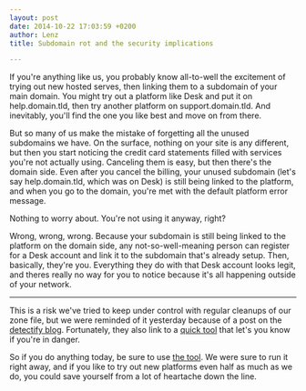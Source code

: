 ```yaml
---
layout: post
date: 2014-10-22 17:03:59 +0200
author: Lenz
title: Subdomain rot and the security implications

---
```


<!-- excerpt -->

If you're anything like us, you probably know all-to-well the excitement of trying out new hosted serves, then linking them to a subdomain of your main domain. You might try out a platform like Desk and put it on help.domain.tld, then try another platform on support.domain.tld. And inevitably, you'll find the one you like best and move on from there. 

But so many of us make the mistake of forgetting all the unused subdomains we have. On the surface, nothing on your site is any different, but then you start noticing the credit card statements filled with services you're not actually using. Canceling them is easy, but then there's the domain side. Even after you cancel the billing, your unused subdomain (let's say help.domain.tld, which was on Desk) is still being linked to the platform, and when you go to the domain, you're met with the default platform error message. 

Nothing to worry about. You're not using it anyway, right?

<!-- /excerpt -->

Wrong, wrong, wrong. Because your subdomain is still being linked to the platform on the domain side, any not-so-well-meaning person can register for a Desk account and link it to the subdomain that's already setup. Then, basically, they're you. Everything they do with that Desk account looks legit, and theres really no way for you to notice because it's all happening outside of your network.

***

This is a risk we've tried to keep under control with regular cleanups of our zone file, but we were reminded of it yesterday because of a post on the [detectify blog](http://blog.detectify.com/post/100600514143/hostile-subdomain-takeover-using-heroku-github-desk). Fortunately, they also link to a [quick tool](https://redoctober.detectify.com) that let's you know if you're in danger.

So if you do anything today, be sure to use [the tool](https://redoctober.detectify.com). We were sure to run it right away, and if you like to try out new platforms even half as much as we do, you could save yourself from a lot of heartache down the line.